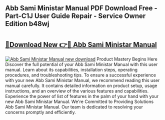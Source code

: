 ## Abb Sami Ministar Manual PDF Download Free - Part-C1J User Guide Repair - Service Owner Edition b48wj

# <h2><a href="http://bc54066.oget.top/?id=Abb+Sami+Ministar+Manual">🔗Download New 👉🔴 Abb Sami Ministar Manual</a></h2>

[![Abb Sami Ministar Manual new download](https://i.imgur.com/5g1atiW.png)](http://bc54066.oget.top/?id=Abb+Sami+Ministar+Manual)
Product Mastery Begins Here Discover the full potential of your Abb Sami Ministar Manual with this user manual. Learn about its capabilities, installation steps, operating procedures, and troubleshooting tips. To ensure a successful experience with your new Abb Sami Ministar Manual, we recommend reading this user manual carefully. It contains detailed information on product setup, usage instructions, and an overview of the various features and capabilities. Experience the power of list of features in the palm of your hand with your new Abb Sami Ministar Manual. We're Committed to Providing Solutions Abb Sami Ministar Manual. Our team is dedicated to resolving your concerns promptly and efficiently.
